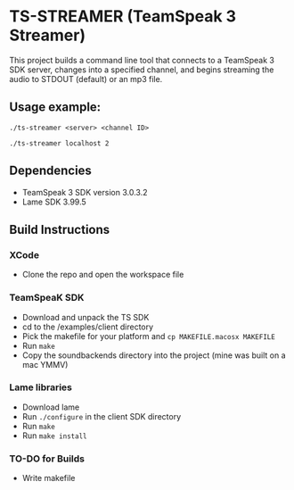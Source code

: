# TS-STREAMER (TeamSpeak 3 Streamer)

This project builds a command line tool that connects to a TeamSpeak 3 SDK server, changes into a specified channel, and begins streaming the audio to STDOUT (default) or an mp3 file.

## Usage example:
`./ts-streamer <server> <channel ID>`

`./ts-streamer localhost 2`

## Dependencies

- TeamSpeak 3 SDK version 3.0.3.2
- Lame SDK 3.99.5

## Build Instructions

### XCode
- Clone the repo and open the workspace file

### TeamSpeaK SDK
- Download and unpack the TS SDK
- cd to the <teamspeak-sdk-dir>/examples/client directory
- Pick the makefile for your platform and `cp MAKEFILE.macosx MAKEFILE`
- Run `make`
- Copy the soundbackends directory into the project (mine was built on a mac YMMV)

### Lame libraries
- Download lame
- Run `./configure` in the client SDK directory
- Run `make`
- Run `make install`

### TO-DO for Builds
- Write makefile

